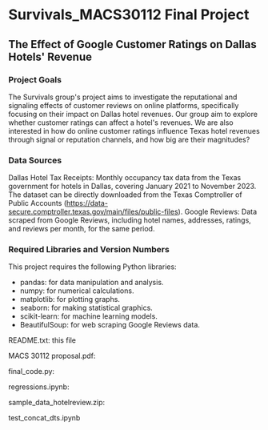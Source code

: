 # Survivals_MACS30112 Final Project

## The Effect of Google Customer Ratings on Dallas Hotels' Revenue

### Project Goals
The Survivals group's project aims to investigate the reputational and signaling effects of customer reviews on online platforms, specifically focusing on their impact on Dallas hotel revenues. Our group aim to explore whether customer ratings can affect a hotel's revenues. We are also interested in how do online customer ratings influence Texas hotel revenues through signal or reputation channels, and how big are their magnitudes?

### Data Sources
Dallas Hotel Tax Receipts: Monthly occupancy tax data from the Texas government for hotels in Dallas, covering January 2021 to November 2023. The dataset can be directly downloaded from the Texas Comptroller of Public Accounts (https://data-secure.comptroller.texas.gov/main/files/public-files).
Google Reviews: Data scraped from Google Reviews, including hotel names, addresses, ratings, and reviews per month, for the same period.

### Required Libraries and Version Numbers
This project requires the following Python libraries:

- pandas: for data manipulation and analysis.
- numpy: for numerical calculations.
- matplotlib: for plotting graphs.
- seaborn: for making statistical graphics.
- scikit-learn: for machine learning models.
- BeautifulSoup: for web scraping Google Reviews data.

README.txt: this file

MACS 30112 proposal.pdf:

final_code.py:

regressions.ipynb:

sample_data_hotelreview.zip:

test_concat_dts.ipynb
